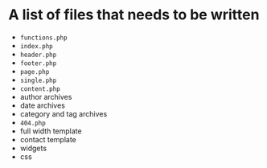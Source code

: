 # A list of files that needs to be written

* `functions.php`
* `index.php`
* `header.php`
* `footer.php`
* `page.php`
* `single.php`
* `content.php`
* author archives
* date archives
* category and tag archives
* `404.php`
* full width template
* contact template
* widgets
* css
